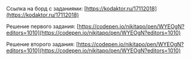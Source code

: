 Ссылка на борд с заданиями: [https://kodaktor.ru/17112018](https://kodaktor.ru/17112018)

Решение первого задания: [https://codepen.io/nikitapo/pen/WYEOgN?editors=1010](https://codepen.io/nikitapo/pen/WYEOgN?editors=1010)

Решение второго задания: [https://codepen.io/nikitapo/pen/WYEOgN?editors=1010](https://codepen.io/nikitapo/pen/WYEOgN?editors=1010)
